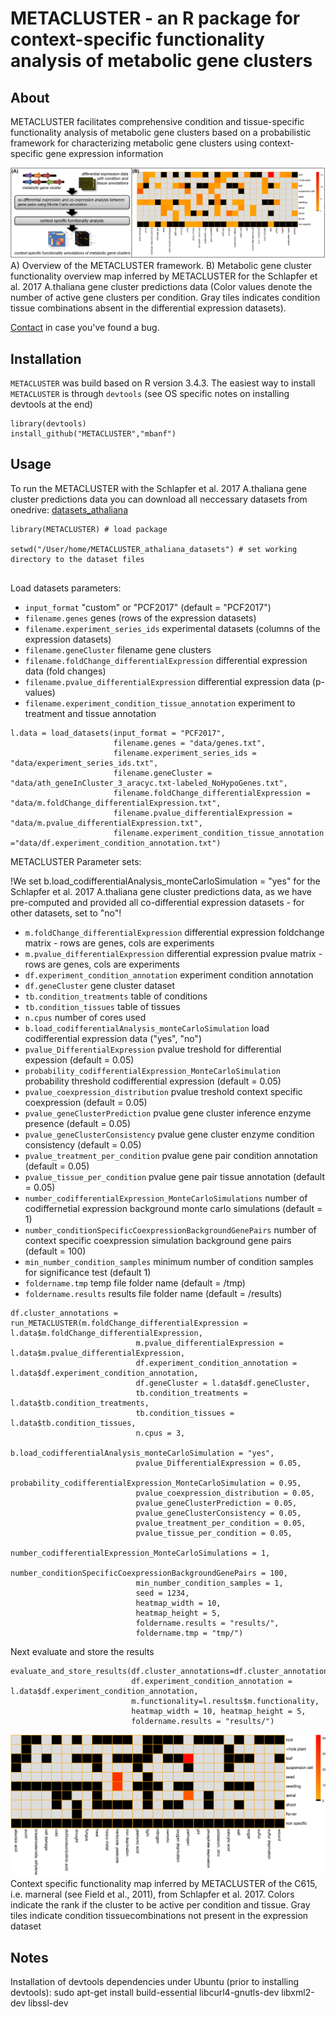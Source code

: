  # METACLUSTER - an R package for context-specific functionality analysis of metabolic gene clusters
 
 ## About
 METACLUSTER facilitates comprehensive condition and tissue-specific functionality analysis of metabolic gene clusters based on a probabilistic framework for characterizing metabolic gene clusters using context-specific gene expression information
 
  ![Alt text](/figure1.jpg?raw=true "functionality map")
 A) Overview of the METACLUSTER framework. B) Metabolic gene cluster functionality overview map inferred by METACLUSTER for the Schlapfer et al. 2017 A.thaliana gene cluster predictions data (Color values denote the number of active gene clusters per condition. Gray tiles indicates condition tissue combinations absent in the differential expression datasets).
 
 
 
 [Contact](mailto:mbanf.research@gmail.com) in case you've found a bug. 
 
 ## Installation
 
 `METACLUSTER` was build based on R version 3.4.3. The easiest way to install `METACLUSTER` is through `devtools` (see OS specific notes on installing devtools at the end)
 
 ```
 library(devtools)
 install_github("METACLUSTER","mbanf")
 ```
 
 ## Usage
 
 To run the METACLUSTER with the Schlapfer et al. 2017 A.thaliana gene cluster predictions data you can download all neccessary datasets from onedrive: [datasets_athaliana](https://1drv.ms/u/s!Avm82Xhe9EZj1iowxEqa_ChVQciY)
 
 
 ```
 library(METACLUSTER) # load package
 
 setwd("/User/home/METACLUSTER_athaliana_datasets") # set working directory to the dataset files
 
 
 ```
 
 Load datasets parameters:
 
 * `input_format` "custom" or "PCF2017" (default = "PCF2017")
 * `filename.genes` genes (rows of the expression datasets)
 * `filename.experiment_series_ids` experimental datasets (columns of the expression datasets)
 * `filename.geneCluster` filename gene clusters
 * `filename.foldChange_differentialExpression` differential expression data (fold changes)
 * `filename.pvalue_differentialExpression`  differential expression data (p-values)
 * `filename.experiment_condition_tissue_annotation` experiment to treatment and tissue annotation
 
 ```
 l.data = load_datasets(input_format = "PCF2017",
                        filename.genes = "data/genes.txt",
                        filename.experiment_series_ids = "data/experiment_series_ids.txt",
                        filename.geneCluster = "data/ath_geneInCluster_3_aracyc.txt-labeled_NoHypoGenes.txt",
                        filename.foldChange_differentialExpression = "data/m.foldChange_differentialExpression.txt",
                        filename.pvalue_differentialExpression =	"data/m.pvalue_differentialExpression.txt",
                        filename.experiment_condition_tissue_annotation ="data/df.experiment_condition_annotation.txt")
 ```
 
 METACLUSTER Parameter sets:
 
 !We set b.load_codifferentialAnalysis_monteCarloSimulation = "yes" for the Schlapfer et al. 2017 A.thaliana gene cluster predictions data, as we have pre-computed and provided all co-differential expression datasets - for other datasets, set to "no"!
 
 
 * `m.foldChange_differentialExpression` differential expression foldchange matrix - rows are genes, cols are experiments
 * `m.pvalue_differentialExpression` differential expression pvalue matrix - rows are genes, cols are experiments
 * `df.experiment_condition_annotation` experiment condition annotation
 * `df.geneCluster` gene cluster dataset
 * `tb.condition_treatments` table of conditions
 * `tb.condition_tissues` table of tissues
 * `n.cpus` number of cores used
 * `b.load_codifferentialAnalysis_monteCarloSimulation` load codifferential expression data ("yes", "no")
 * `pvalue_DifferentialExpression` pvalue treshold for differential expession (default = 0.05)
 * `probability_codifferentialExpression_MonteCarloSimulation` probability threshold codifferential expression (default = 0.05)
 * `pvalue_coexpression_distribution` pvalue treshold context specific coexpression (default = 0.05)
 * `pvalue_geneClusterPrediction` pvalue gene cluster inference enzyme presence (default = 0.05)
* `pvalue_geneClusterConsistency` pvalue gene cluster enzyme condition consistency (default = 0.05)
* `pvalue_treatment_per_condition` pvalue gene pair condition annotation (default = 0.05)
* `pvalue_tissue_per_condition` pvalue gene pair tissue annotation (default = 0.05)
* `number_codifferentialExpression_MonteCarloSimulations` number of codiffernetial expression background monte carlo simulations (default = 1)
* `number_conditionSpecificCoexpressionBackgroundGenePairs` number of context specific coexpression simulation background gene pairs (default = 100)
 * `min_number_condition_samples` minimum number of condition samples for significance test (default 1)
 * `foldername.tmp` temp file folder name (default = /tmp)
 * `foldername.results` results file folder name (default = /results)
 
 ```
df.cluster_annotations = run_METACLUSTER(m.foldChange_differentialExpression = l.data$m.foldChange_differentialExpression,
                             m.pvalue_differentialExpression = l.data$m.pvalue_differentialExpression,
                             df.experiment_condition_annotation = l.data$df.experiment_condition_annotation,
                             df.geneCluster = l.data$df.geneCluster,
                             tb.condition_treatments = l.data$tb.condition_treatments,
                             tb.condition_tissues = l.data$tb.condition_tissues,
                             n.cpus = 3,
                             b.load_codifferentialAnalysis_monteCarloSimulation = "yes",
                             pvalue_DifferentialExpression = 0.05,
                             probability_codifferentialExpression_MonteCarloSimulation = 0.95,
                             pvalue_coexpression_distribution = 0.05,
                             pvalue_geneClusterPrediction = 0.05,
                             pvalue_geneClusterConsistency = 0.05,
                             pvalue_treatment_per_condition = 0.05,
                             pvalue_tissue_per_condition = 0.05,
                             number_codifferentialExpression_MonteCarloSimulations = 1,
                             number_conditionSpecificCoexpressionBackgroundGenePairs = 100,
                             min_number_condition_samples = 1,
                             seed = 1234,
                             heatmap_width = 10,
                             heatmap_height = 5,
                             foldername.results = "results/",
                             foldername.tmp = "tmp/")
 ```
 
 Next evaluate and store the results
 ```
 evaluate_and_store_results(df.cluster_annotations=df.cluster_annotations,
                            df.experiment_condition_annotation = l.data$df.experiment_condition_annotation,
                            m.functionality=l.results$m.functionality, 
                            heatmap_width = 10, heatmap_height = 5,
                            foldername.results = "results/")
 ```
 
 
 
 
 
 

 ![Alt text](/C615.png?raw=true "coexpression map")
 Context specific functionality map inferred by METACLUSTER of the C615, i.e. marneral (see Field et al., 2011), from Schlapfer et al. 2017. Colors indicate the rank if the cluster to be active per condition and tissue. Gray tiles indicate condition tissuecombinations not present in the expression dataset
 ## Notes
 
 Installation of devtools dependencies under Ubuntu (prior to installing devtools):
 sudo apt-get install build-essential libcurl4-gnutls-dev libxml2-dev libssl-dev

